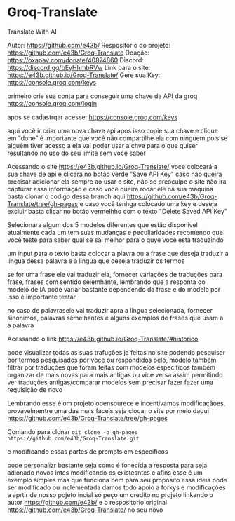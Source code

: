 # Groq-Translate
Translate With AI

Autor: https://github.com/e43b/
Respositório do projeto: https://github.com/e43b/Groq-Translate
Doação: https://oxapay.com/donate/40874860
Discord: https://discord.gg/bEyHhmbRVw
Link para o site: https://e43b.github.io/Groq-Translate/
Gere sua Key: https://console.groq.com/keys


primeiro crie sua conta para conseguir uma chave da API da groq https://console.groq.com/login

apos se cadastrqar acesse: https://console.groq.com/keys

aqui você ir criar uma nova chave api  apos isso copie sua chave e clique em "done" é importante que você não compartilhe ela com ninguem pois se alguém tiver acesso a ela vai poder usar a chve para o que quiser resultando no uso do seu limite sem você saber


Acessando o site https://e43b.github.io/Groq-Translate/ voce colocará a sua chave de api e clicara no botão verde "Save API Key" caso não queira precisar adicionar ela sempre ao usar o site, não se preoculpe o site não ira capturar essa informação e caso você queira rodar ele na sua maquina basta clonar o codigo dessa branch aqui https://github.com/e43b/Groq-Translate/tree/gh-pages e caso você tenhga colocado uma key e deseja excluir basta clicar no botão vermelhho com o texto "Delete Saved API Key"

Selecionara algum dos 5 modelos diferentes que estão disponivel atualmente cada um tem suas mudanças e peculiaridades recomendo que você teste para saber qual se sai melhor para o quye você esta traduzindo

um input para o texto basta colocar a plavra ou a frase que deseja traduzir a lingua dessa palavra e a lingua que deseja traduzir os termos

se for uma frase ele vai traduzir ela, fornecer váriações de traduções para frase, frases com sentido selemhante, lembrando que  a responta do modelo de IA pode váriar bastante dependendo da frase e do modelo por isso é importante testar

no caso de palavrasele vai traduzir apra a lingua selecionada, fornecer sinonimos, palavras semelhantes e alguns exemplos de frases que usam a a palavra


Acessando o link https://e43b.github.io/Groq-Translate/#historico

pode visualizar todas as suas trafuções ja feitas no site podendo pesquisar por termos pesquisados por voce ou respondidos pelo, modelo também filtrar por traduções que foram feitas com modelos especificos também organizar de mais novas para mais antigas ou vice versa assim permitindo ver traduções antigas/comparar modelos sem precisar fazer fazer uma requisição de novo





Lembrando esse é om projeto opensourece e incentivamos modificaçãoes, provavelmentre uma das mais faceis seja clocar o site por meio daqui https://github.com/e43b/Groq-Translate/tree/gh-pages

Comando para clonar
`git clone -b gh-pages https://github.com/e43b/Groq-Translate.git`

e modificando essas partes de prompts em especificos 

pode personalizr bastante seja como é fonecida a resposta para seja adionado novos intes modificando os existesntes e afins esse é um exemplo simples mas que funciona bem para seu proposito essa ideia pode ser modificado ou inclementada damos todo apoio a forkys e modificações a aprtir de nosso pojeto incial só peço um credito no projeto linkando o autor https://github.com/e43b/ e o respositorio original https://github.com/e43b/Groq-Translate/ no seu novo


